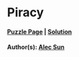 # Piracy

#### [Puzzle Page](4.6-p.pdf) | [Solution](4.6.pdf)
#### Author(s): [Alec Sun](../../../../search.html?q=Alec+Sun)

